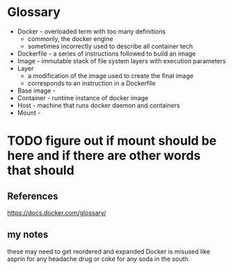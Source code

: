 # Glossary
 - Docker - overloaded term with too many definitions
   - commonly, the docker engine
   - sometimes incorrectly used to describe all container tech
 - Dockerfile - a series of instructions followed to build an image
 - Image - immutable stack of file system layers with execution parameters
 - Layer
   - a modification of the image used to create the final image
   - corresponds to an instruction in a Dockerfile
 - Base image - 
 - Container - runtime instance of docker image
 - Host - machine that runs docker daemon and containers
 - Mount - 


# TODO figure out if mount should be here and if there are other words that should
## References
https://docs.docker.com/glossary/


## my notes
these may need to get reordered and expanded
Docker is misused like asprin for any headache drug or coke for any soda in the south.
